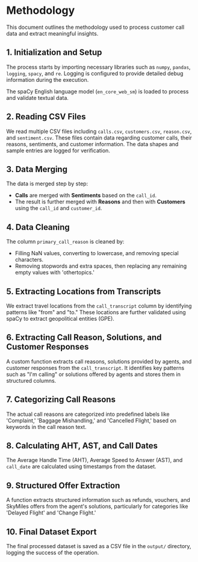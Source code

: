 # Methodology

This document outlines the methodology used to process customer call data and extract meaningful insights.

## 1. Initialization and Setup
The process starts by importing necessary libraries such as `numpy`, `pandas`, `logging`, `spacy`, and `re`. Logging is configured to provide detailed debug information during the execution.

The spaCy English language model (`en_core_web_sm`) is loaded to process and validate textual data.

## 2. Reading CSV Files
We read multiple CSV files including `calls.csv`, `customers.csv`, `reason.csv`, and `sentiment.csv`. These files contain data regarding customer calls, their reasons, sentiments, and customer information. The data shapes and sample entries are logged for verification.

## 3. Data Merging
The data is merged step by step:
- **Calls** are merged with **Sentiments** based on the `call_id`.
- The result is further merged with **Reasons** and then with **Customers** using the `call_id` and `customer_id`.

## 4. Data Cleaning
The column `primary_call_reason` is cleaned by:
- Filling NaN values, converting to lowercase, and removing special characters.
- Removing stopwords and extra spaces, then replacing any remaining empty values with 'othertopics.'

## 5. Extracting Locations from Transcripts
We extract travel locations from the `call_transcript` column by identifying patterns like "from" and "to." These locations are further validated using spaCy to extract geopolitical entities (GPE).

## 6. Extracting Call Reason, Solutions, and Customer Responses
A custom function extracts call reasons, solutions provided by agents, and customer responses from the `call_transcript`. It identifies key patterns such as "I'm calling" or solutions offered by agents and stores them in structured columns.

## 7. Categorizing Call Reasons
The actual call reasons are categorized into predefined labels like 'Complaint,' 'Baggage Mishandling,' and 'Cancelled Flight,' based on keywords in the call reason text.

## 8. Calculating AHT, AST, and Call Dates
The Average Handle Time (AHT), Average Speed to Answer (AST), and `call_date` are calculated using timestamps from the dataset.

## 9. Structured Offer Extraction
A function extracts structured information such as refunds, vouchers, and SkyMiles offers from the agent's solutions, particularly for categories like 'Delayed Flight' and 'Change Flight.'

## 10. Final Dataset Export
The final processed dataset is saved as a CSV file in the `output/` directory, logging the success of the operation.
